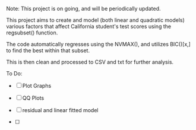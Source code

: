 Note: This project is on going, and will be periodically updated. 


This project aims to create and model (both linear and quadratic models) various factors that affect California student's test scores using the regsubset() function.

The code automatically regresses using the NVMAX(), and utilizes BIC()[x,] to find the best within that subset. 

This is then clean and processed to CSV and txt for further analysis. 

To Do:

-[ ] Plot Graphs

-[ ] QQ Plots

-[ ] residual and linear fitted model

-[ ]
